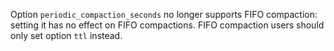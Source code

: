 Option `periodic_compaction_seconds` no longer supports FIFO compaction: setting it has no effect on FIFO compactions. FIFO compaction users should only set option `ttl` instead.